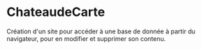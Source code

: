# ChateaudeCarte
Création d'un site pour accéder à une base de donnée à partir du navigateur, pour en modifier et supprimer son contenu.
